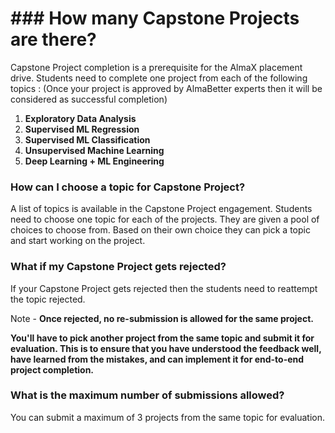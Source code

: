 # ### How many Capstone Projects are there?

Capstone Project completion is a prerequisite for the  AlmaX placement drive. Students need to complete one project from each of the following topics : (Once your project is approved by AlmaBetter experts then it will be considered as successful completion)

1. **Exploratory Data Analysis**
2. **Supervised ML Regression**
3. **Supervised ML Classification**
4. **Unsupervised Machine Learning**
5. **Deep Learning + ML Engineering**

### How can I choose a topic for Capstone Project?

A list of topics is available in the Capstone Project engagement. Students need to choose one topic for each of the projects. They are given a pool of choices to choose from. Based on their own choice they can pick a topic and start working on the project.

### What if my Capstone Project gets rejected?

If your Capstone Project gets rejected then the students need to reattempt the topic rejected.

Note -  **Once rejected, no re-submission is allowed for the same project.** 

**You'll have to pick another project from the same topic and submit it for evaluation. This is to ensure that you have understood the feedback well, have learned from the mistakes, and can implement it for end-to-end project completion.**

### What is the maximum number of submissions allowed?

You can submit a maximum of 3 projects from the same topic for evaluation.
